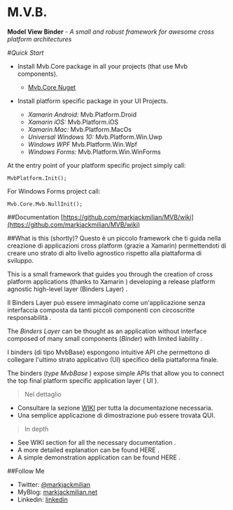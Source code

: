 # **M.V.B**.
**Model View Binder** -  *A small and robust framework for awesome cross platform architectures*

#*Quick Start*

 - Install Mvb.Core package in all your projects (that use Mvb components).
	 - [Mvb.Core Nuget](https://www.nuget.org/packages/Mvb.Core/0.0.8)
	
 - Install platform specific package in your UI Projects.
	 - *Xamarin Android:* Mvb.Platform.Droid
	 - *Xamarin iOS:* Mvb.Platform.iOS
	 - *Xamarin.Mac:*	Mvb.Platform.MacOs
	 - *Universal Windows 10:* Mvb.Platform.Win.Uwp 
	 - *Windows WPF* Mvb.Platform.Win.Wpf
	 - *Windows Forms:* Mvb.Platform.Win.WinForms

At the entry point of your platform specific project simply call:
	
	MvbPlatform.Init();

For Windows Forms project call:

	Mvb.Core.Mvb.NullInit();

##Documentation
[https://github.com/markjackmilian/MVB/wiki](https://github.com/markjackmilian/MVB/wiki)


##What is this (shortly)?
Questo è un piccolo framework che ti guida nella creazione di applicazioni cross platform (grazie a Xamarin) permettendoti di creare uno strato di alto livello agnostico rispetto alla piattaforma di sviluppo.

This is a small framework that guides you through the creation of cross platform applications (thanks to Xamarin ) developing a release platform agnostic high-level layer (Binders Layer) .


Il Binders Layer può essere immaginato come un'applicazione senza interfaccia composta da tanti piccoli componenti con circoscritte responsabilità . 

The *Binders Layer* can be thought as an application without interface composed of many small components (*Binder*) with limited liability .

I binders (di tipo MvbBase) espongono intuitive API che permettono di collegare l'ultimo strato applicativo (UI) specifico della piattaforma finale.

The binders (*type MvbBase* ) expose simple APIs that allow you to connect the top final platform specific application layer ( UI ).

>Nel dettaglio
 - Consultare la sezione [WIKI](https://github.com/markjackmilian/MVB/wiki) per tutta la documentazione necessaria.
 - Una semplice applicazione di dimostrazione può essere trovata QUI.

>In depth
- See WIKI section for all the necessary documentation .
 - A more detailed explanation can be found HERE .
 - A simple demonstration application can be found HERE .


##Follow Me

 - Twitter: [@markjackmilian](https://twitter.com/markjackmilian)
 - MyBlog: [markjackmilian.net](http://markjackmilian.net/blog)
 - Linkedin: [linkedin](https://www.linkedin.com/in/marco-giacomo-milani)
